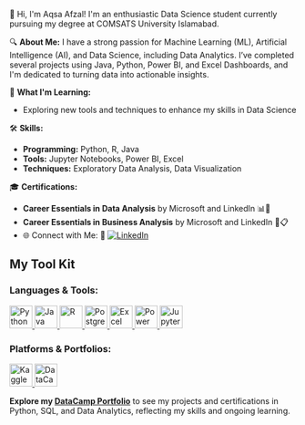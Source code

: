 👋 Hi, I'm Aqsa Afzal! I'm an enthusiastic Data Science student currently pursuing my degree at COMSATS University Islamabad.

🔍 **About Me:**
I have a strong passion for Machine Learning (ML), Artificial Intelligence (AI), and Data Science, including Data Analytics. I’ve completed several projects using Java, Python, Power BI, and Excel Dashboards, and I'm dedicated to turning data into actionable insights.

🌱 **What I'm Learning:**
- Exploring new tools and techniques to enhance my skills in Data Science 

🛠️ **Skills:**
- **Programming:** Python, R, Java 
- **Tools:** Jupyter Notebooks, Power BI, Excel
- **Techniques:** Exploratory Data Analysis, Data Visualization

🎓 **Certifications:**
- **Career Essentials in Data Analysis** by Microsoft and LinkedIn 📊🧠
- **Career Essentials in Business Analysis** by Microsoft and LinkedIn 💼📋
- 🌐 Connect with Me:
🔗 [![LinkedIn](https://img.shields.io/badge/LinkedIn-Aqsa_Afzal-%230077B5?style=flat&logo=linkedin&logoColor=white)](https://www.linkedin.com/in/aqsa-afzal-21b0a2321)

## My Tool Kit

### Languages & Tools:
<p align="left">
  <!-- Python -->
  <a href="https://www.python.org/" target="_blank">
    <img src="https://img.shields.io/badge/Python-3776AB?style=for-the-badge&logo=python&logoColor=white" alt="Python" height="40"/>
  </a>
  <!-- Java -->
  <a href="https://www.java.com/" target="_blank">
    <img src="https://img.shields.io/badge/Java-ED8B00?style=for-the-badge&logo=java&logoColor=white" alt="Java" height="40"/>
  </a>
  <!-- R -->
  <a href="https://www.r-project.org/" target="_blank">
    <img src="https://img.shields.io/badge/R-276DC3?style=for-the-badge&logo=r&logoColor=white" alt="R" height="40"/>
  </a>
  <!-- PostgreSQL -->
  <a href="https://www.postgresql.org/" target="_blank">
    <img src="https://img.shields.io/badge/PostgreSQL-336791?style=for-the-badge&logo=postgresql&logoColor=white" alt="PostgreSQL" height="40"/>
  </a>
  <!-- Excel -->
  <a href="https://www.microsoft.com/en-us/microsoft-365/excel" target="_blank">
    <img src="https://img.shields.io/badge/Excel-217346?style=for-the-badge&logo=microsoft-excel&logoColor=white" alt="Excel" height="40"/>
  </a>
  <!-- Power BI -->
  <a href="https://powerbi.microsoft.com/" target="_blank">
    <img src="https://img.shields.io/badge/PowerBI-F2C811?style=for-the-badge&logo=powerbi&logoColor=black" alt="Power BI" height="40"/>
  </a>
  <!-- Jupyter Notebook -->
  <a href="https://jupyter.org/" target="_blank">
    <img src="https://img.shields.io/badge/Jupyter-F37626?style=for-the-badge&logo=jupyter&logoColor=white" alt="Jupyter" height="40"/>
  </a>
</p>

### Platforms & Portfolios:
<p align="left">
  <!-- Kaggle -->
  <a href="https://www.kaggle.com/aqsachaudry" target="_blank">
    <img src="https://img.shields.io/badge/Kaggle-20BEFF?style=for-the-badge&logo=kaggle&logoColor=white" alt="Kaggle" height="40"/>
  </a>
  <!-- DataCamp Portfolio -->
  <a href="https://www.datacamp.com/portfolio/aqsaafzal670" target="_blank">
    <img src="https://img.shields.io/badge/DataCamp-03EF62?style=for-the-badge&logo=datacamp&logoColor=white" alt="DataCamp" height="40"/>
  </a>
</p>

**Explore my [DataCamp Portfolio](https://www.datacamp.com/portfolio/aqsaafzal670)** to see my projects and certifications in Python, SQL, and Data Analytics, reflecting my skills and ongoing learning.
